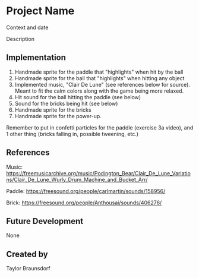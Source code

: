 # Project Name

Context and date

Description


## Implementation

1. Handmade sprite for the paddle that "highlights" when hit by the ball
2. Handmade sprite for the ball that "highlights" when hitting any object
3. Implemented music, "Clair De Lune" (see references below for source). Meant to fit the calm colors along with the game being more relaxed.
4. Hit sound for the ball hitting the paddle (see below)
5. Sound for the bricks being hit (see below)
6. Handmade sprite for the bricks
7. Handmade sprite for the power-up.

Remember to put in confetti particles for the paddle (exercise 3a video), and 1 other thing (bricks falling in, possible tweening, etc.)



## References
Music: https://freemusicarchive.org/music/Podington_Bear/Clair_De_Lune_Variations/Clair_De_Lune_Wurly_Drum_Machine_and_Bucket_Arr/

Paddle: https://freesound.org/people/carlmartin/sounds/158956/

Brick: https://freesound.org/people/Anthousai/sounds/406276/

## Future Development
None

## Created by
Taylor Braunsdorf
